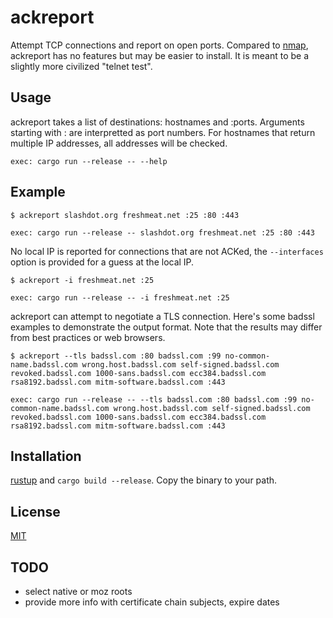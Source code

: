# ackreport

Attempt TCP connections and report on open ports.
Compared to [nmap](https://nmap.org/), ackreport has no features but may be easier to install.
It is meant to be a slightly more civilized "telnet test".

## Usage

ackreport takes a list of destinations: hostnames and :ports.
Arguments starting with : are interpretted as port numbers.
For hostnames that return multiple IP addresses, all addresses will be checked.

```
exec: cargo run --release -- --help
```

## Example

```
$ ackreport slashdot.org freshmeat.net :25 :80 :443
```

```
exec: cargo run --release -- slashdot.org freshmeat.net :25 :80 :443
```

No local IP is reported for connections that are not ACKed, the `--interfaces` option
is provided for a guess at the local IP.

```
$ ackreport -i freshmeat.net :25
```

```
exec: cargo run --release -- -i freshmeat.net :25
```

ackreport can attempt to negotiate a TLS connection.
Here's some badssl examples to demonstrate the output format.
Note that the results may differ from best practices or web browsers.

```
$ ackreport --tls badssl.com :80 badssl.com :99 no-common-name.badssl.com wrong.host.badssl.com self-signed.badssl.com revoked.badssl.com 1000-sans.badssl.com ecc384.badssl.com rsa8192.badssl.com mitm-software.badssl.com :443
```

```
exec: cargo run --release -- --tls badssl.com :80 badssl.com :99 no-common-name.badssl.com wrong.host.badssl.com self-signed.badssl.com revoked.badssl.com 1000-sans.badssl.com ecc384.badssl.com rsa8192.badssl.com mitm-software.badssl.com :443
```

## Installation

[rustup](https://www.rust-lang.org/learn/get-started) and `cargo build --release`.
Copy the binary to your path.

## License
[MIT](https://choosealicense.com/licenses/mit/)

## TODO

- select native or moz roots
- provide more info with certificate chain subjects, expire dates

